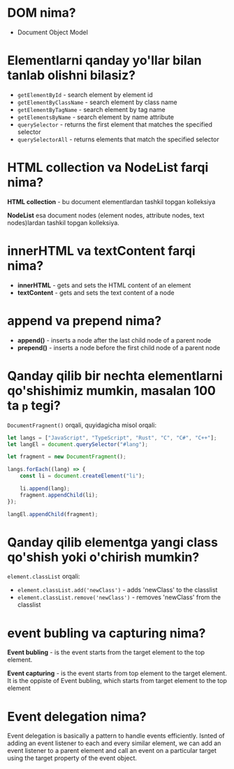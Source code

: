 # DOM nima?

- Document Object Model

# Elementlarni qanday yo'llar bilan tanlab olishni bilasiz?

- `getElementById` - search element by element id
- `getElementByClassName` - search element by class name
- `getElementByTagName` - search element by tag name
- `getElementsByName` - search element by name attribute
- `querySelector` - returns the first element that matches the specified selector
- `querySelectorAll` - returns elements that match the specified selector

# HTML collection va NodeList farqi nima?

**HTML collection** - bu document elementlardan tashkil topgan kolleksiya

**NodeList** esa document nodes (element nodes, attribute nodes, text nodes)lardan tashkil topgan kolleksiya.

# innerHTML va textContent farqi nima?

- **innerHTML** - gets and sets the HTML content of an element
- **textContent** - gets and sets the text content of a node

# append va prepend nima?

- **append()** - inserts a node after the last child node of a parent node
- **prepend()** - inserts a node before the first child node of a parent node

# Qanday qilib bir nechta elementlarni qo'shishimiz mumkin, masalan 100 ta `p` tegi?

`DocumentFragnent()` orqali, quyidagicha misol orqali:

```javascript
let langs = ["JavaScript", "TypeScript", "Rust", "C", "C#", "C++"];
let langEl = document.querySelector("#lang");

let fragment = new DocumentFragment();

langs.forEach((lang) => {
	const li = document.createElement("li");

	li.append(lang);
	fragment.appendChild(li);
});

langEl.appendChild(fragment);
```

# Qanday qilib elementga yangi class qo'shish yoki o'chirish mumkin?

`element.classList` orqali:

- `element.classList.add('newClass')` - adds 'newClass' to the classlist
- `element.classList.remove('newClass')` - removes 'newClass' from the classlist

# event bubling va capturing nima?

**Event bubling** - is the event starts from the target element to the top element.

**Event capturing** - is the event starts from top element to the target element. It is the oppiste of Event bubling, which starts from target element to the top element

# Event delegation nima?

Event delegation is basically a pattern to handle events efficiently.
Isnted of adding an event listener to each and every similar element, we can add an event listener to a parent element and call an event on a particular target using the target property of the event object.
